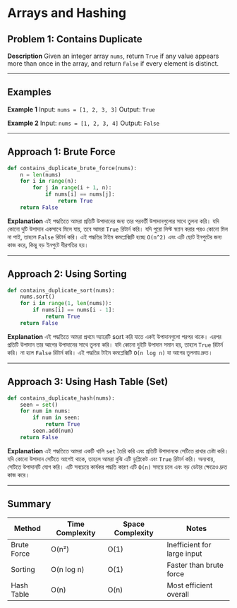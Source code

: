 # Arrays and Hashing

## Problem 1: Contains Duplicate

**Description**
Given an integer array `nums`, return `True` if any value appears more than once in the array, and return `False` if every element is distinct.

---

## Examples

**Example 1**
Input: `nums = [1, 2, 3, 3]`
Output: `True`

**Example 2**
Input: `nums = [1, 2, 3, 4]`
Output: `False`

---

## Approach 1: Brute Force

```python
def contains_duplicate_brute_force(nums):
    n = len(nums)
    for i in range(n):
        for j in range(i + 1, n):
            if nums[i] == nums[j]:
                return True
    return False
```

**Explanation**
এই পদ্ধতিতে আমরা প্রতিটি উপাদানের জন্য তার পরবর্তী উপাদানগুলোর সাথে তুলনা করি। যদি কোনো দুটি উপাদান একসাথে মিলে যায়, তবে আমরা `True` রিটার্ন করি। যদি পুরো লিস্ট স্ক্যান করার পরও কোনো মিল না পাই, তাহলে `False` রিটার্ন করি। এই পদ্ধতির টাইম কমপ্লেক্সিটি হচ্ছে `O(n^2)` এবং এটি ছোট ইনপুটের জন্য কাজ করে, কিন্তু বড় ইনপুটে ধীরগতির হয়।

---

## Approach 2: Using Sorting

```python
def contains_duplicate_sort(nums):
    nums.sort()
    for i in range(1, len(nums)):
        if nums[i] == nums[i - 1]:
            return True
    return False
```

**Explanation**
এই পদ্ধতিতে আমরা প্রথমে অ্যারেটি sort করি যাতে একই উপাদানগুলো পরপর থাকে। এরপর প্রতিটি উপাদান তার আগের উপাদানের সাথে তুলনা করি। যদি কোনো দুইটি উপাদান সমান হয়, তাহলে `True` রিটার্ন করি। না হলে `False` রিটার্ন করি। এই পদ্ধতির টাইম কমপ্লেক্সিটি `O(n log n)` যা আগের তুলনায় দ্রুত।

---

## Approach 3: Using Hash Table (Set)

```python
def contains_duplicate_hash(nums):
    seen = set()
    for num in nums:
        if num in seen:
            return True
        seen.add(num)
    return False
```

**Explanation**
এই পদ্ধতিতে আমরা একটি খালি `set` তৈরি করি এবং প্রতিটি উপাদানকে সেটিতে রাখার চেষ্টা করি। যদি কোনো উপাদান সেটিতে আগেই থাকে, তাহলে আমরা বুঝি এটি ডুপ্লিকেট এবং `True` রিটার্ন করি। অন্যথায়, সেটিতে উপাদানটি যোগ করি। এটি সবচেয়ে কার্যকর পদ্ধতি কারণ এটি `O(n)` সময়ে চলে এবং বড় ডেটার ক্ষেত্রেও দ্রুত কাজ করে।

---

## Summary

| Method      | Time Complexity | Space Complexity | Notes                       |
| ----------- | --------------- | ---------------- | --------------------------- |
| Brute Force | O(n²)           | O(1)             | Inefficient for large input |
| Sorting     | O(n log n)      | O(1)             | Faster than brute force     |
| Hash Table  | O(n)            | O(n)             | Most efficient overall      |